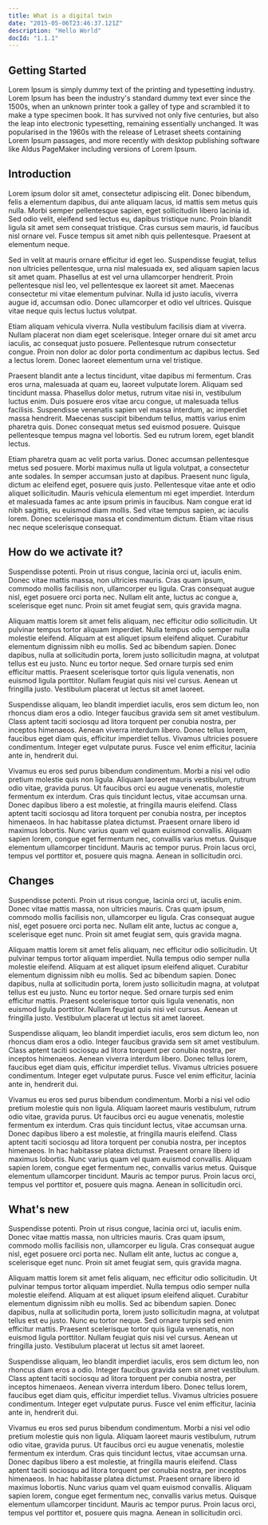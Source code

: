 ```yaml
---
title: What is a digital twin
date: "2015-05-06T23:46:37.121Z"
description: "Hello World"
docId: "1.1.1"
---
```


## Getting Started

Lorem Ipsum is simply dummy text of the printing and typesetting industry. Lorem Ipsum has been the industry's standard dummy text ever since the 1500s, when an unknown printer took a galley of type and scrambled it to make a type specimen book. It has survived not only five centuries, but also the leap into electronic typesetting, remaining essentially unchanged. It was popularised in the 1960s with the release of Letraset sheets containing Lorem Ipsum passages, and more recently with desktop publishing software like Aldus PageMaker including versions of Lorem Ipsum.

## Introduction

Lorem ipsum dolor sit amet, consectetur adipiscing elit. Donec bibendum, felis a elementum dapibus, dui ante aliquam lacus, id mattis sem metus quis nulla. Morbi semper pellentesque sapien, eget sollicitudin libero lacinia id. Sed odio velit, eleifend sed lectus eu, dapibus tristique nunc. Proin blandit ligula sit amet sem consequat tristique. Cras cursus sem mauris, id faucibus nisl ornare vel. Fusce tempus sit amet nibh quis pellentesque. Praesent at elementum neque.

Sed in velit at mauris ornare efficitur id eget leo. Suspendisse feugiat, tellus non ultricies pellentesque, urna nisl malesuada ex, sed aliquam sapien lacus sit amet quam. Phasellus at est vel urna ullamcorper hendrerit. Proin pellentesque nisl leo, vel pellentesque ex laoreet sit amet. Maecenas consectetur mi vitae elementum pulvinar. Nulla id justo iaculis, viverra augue id, accumsan odio. Donec ullamcorper et odio vel ultrices. Quisque vitae neque quis lectus luctus volutpat.

Etiam aliquam vehicula viverra. Nulla vestibulum facilisis diam at viverra. Nullam placerat non diam eget scelerisque. Integer ornare dui sit amet arcu iaculis, ac consequat justo posuere. Pellentesque rutrum consectetur congue. Proin non dolor ac dolor porta condimentum ac dapibus lectus. Sed a lectus lorem. Donec laoreet elementum urna vel tristique.

Praesent blandit ante a lectus tincidunt, vitae dapibus mi fermentum. Cras eros urna, malesuada at quam eu, laoreet vulputate lorem. Aliquam sed tincidunt massa. Phasellus dolor metus, rutrum vitae nisi in, vestibulum luctus enim. Duis posuere eros vitae arcu congue, ut malesuada tellus facilisis. Suspendisse venenatis sapien vel massa interdum, ac imperdiet massa hendrerit. Maecenas suscipit bibendum tellus, mattis varius enim pharetra quis. Donec consequat metus sed euismod posuere. Quisque pellentesque tempus magna vel lobortis. Sed eu rutrum lorem, eget blandit lectus.

Etiam pharetra quam ac velit porta varius. Donec accumsan pellentesque metus sed posuere. Morbi maximus nulla ut ligula volutpat, a consectetur ante sodales. In semper accumsan justo at dapibus. Praesent nunc ligula, dictum ac eleifend eget, posuere quis justo. Pellentesque vitae ante et odio aliquet sollicitudin. Mauris vehicula elementum mi eget imperdiet. Interdum et malesuada fames ac ante ipsum primis in faucibus. Nam congue erat id nibh sagittis, eu euismod diam mollis. Sed vitae tempus sapien, ac iaculis lorem. Donec scelerisque massa et condimentum dictum. Etiam vitae risus nec neque scelerisque consequat.

## How do we activate it?

Suspendisse potenti. Proin ut risus congue, lacinia orci ut, iaculis enim. Donec vitae mattis massa, non ultricies mauris. Cras quam ipsum, commodo mollis facilisis non, ullamcorper eu ligula. Cras consequat augue nisl, eget posuere orci porta nec. Nullam elit ante, luctus ac congue a, scelerisque eget nunc. Proin sit amet feugiat sem, quis gravida magna.

Aliquam mattis lorem sit amet felis aliquam, nec efficitur odio sollicitudin. Ut pulvinar tempus tortor aliquam imperdiet. Nulla tempus odio semper nulla molestie eleifend. Aliquam at est aliquet ipsum eleifend aliquet. Curabitur elementum dignissim nibh eu mollis. Sed ac bibendum sapien. Donec dapibus, nulla at sollicitudin porta, lorem justo sollicitudin magna, at volutpat tellus est eu justo. Nunc eu tortor neque. Sed ornare turpis sed enim efficitur mattis. Praesent scelerisque tortor quis ligula venenatis, non euismod ligula porttitor. Nullam feugiat quis nisi vel cursus. Aenean ut fringilla justo. Vestibulum placerat ut lectus sit amet laoreet.

Suspendisse aliquam, leo blandit imperdiet iaculis, eros sem dictum leo, non rhoncus diam eros a odio. Integer faucibus gravida sem sit amet vestibulum. Class aptent taciti sociosqu ad litora torquent per conubia nostra, per inceptos himenaeos. Aenean viverra interdum libero. Donec tellus lorem, faucibus eget diam quis, efficitur imperdiet tellus. Vivamus ultricies posuere condimentum. Integer eget vulputate purus. Fusce vel enim efficitur, lacinia ante in, hendrerit dui.

Vivamus eu eros sed purus bibendum condimentum. Morbi a nisi vel odio pretium molestie quis non ligula. Aliquam laoreet mauris vestibulum, rutrum odio vitae, gravida purus. Ut faucibus orci eu augue venenatis, molestie fermentum ex interdum. Cras quis tincidunt lectus, vitae accumsan urna. Donec dapibus libero a est molestie, at fringilla mauris eleifend. Class aptent taciti sociosqu ad litora torquent per conubia nostra, per inceptos himenaeos. In hac habitasse platea dictumst. Praesent ornare libero id maximus lobortis. Nunc varius quam vel quam euismod convallis. Aliquam sapien lorem, congue eget fermentum nec, convallis varius metus. Quisque elementum ullamcorper tincidunt. Mauris ac tempor purus. Proin lacus orci, tempus vel porttitor et, posuere quis magna. Aenean in sollicitudin orci.

## Changes

Suspendisse potenti. Proin ut risus congue, lacinia orci ut, iaculis enim. Donec vitae mattis massa, non ultricies mauris. Cras quam ipsum, commodo mollis facilisis non, ullamcorper eu ligula. Cras consequat augue nisl, eget posuere orci porta nec. Nullam elit ante, luctus ac congue a, scelerisque eget nunc. Proin sit amet feugiat sem, quis gravida magna.

Aliquam mattis lorem sit amet felis aliquam, nec efficitur odio sollicitudin. Ut pulvinar tempus tortor aliquam imperdiet. Nulla tempus odio semper nulla molestie eleifend. Aliquam at est aliquet ipsum eleifend aliquet. Curabitur elementum dignissim nibh eu mollis. Sed ac bibendum sapien. Donec dapibus, nulla at sollicitudin porta, lorem justo sollicitudin magna, at volutpat tellus est eu justo. Nunc eu tortor neque. Sed ornare turpis sed enim efficitur mattis. Praesent scelerisque tortor quis ligula venenatis, non euismod ligula porttitor. Nullam feugiat quis nisi vel cursus. Aenean ut fringilla justo. Vestibulum placerat ut lectus sit amet laoreet.

Suspendisse aliquam, leo blandit imperdiet iaculis, eros sem dictum leo, non rhoncus diam eros a odio. Integer faucibus gravida sem sit amet vestibulum. Class aptent taciti sociosqu ad litora torquent per conubia nostra, per inceptos himenaeos. Aenean viverra interdum libero. Donec tellus lorem, faucibus eget diam quis, efficitur imperdiet tellus. Vivamus ultricies posuere condimentum. Integer eget vulputate purus. Fusce vel enim efficitur, lacinia ante in, hendrerit dui.

Vivamus eu eros sed purus bibendum condimentum. Morbi a nisi vel odio pretium molestie quis non ligula. Aliquam laoreet mauris vestibulum, rutrum odio vitae, gravida purus. Ut faucibus orci eu augue venenatis, molestie fermentum ex interdum. Cras quis tincidunt lectus, vitae accumsan urna. Donec dapibus libero a est molestie, at fringilla mauris eleifend. Class aptent taciti sociosqu ad litora torquent per conubia nostra, per inceptos himenaeos. In hac habitasse platea dictumst. Praesent ornare libero id maximus lobortis. Nunc varius quam vel quam euismod convallis. Aliquam sapien lorem, congue eget fermentum nec, convallis varius metus. Quisque elementum ullamcorper tincidunt. Mauris ac tempor purus. Proin lacus orci, tempus vel porttitor et, posuere quis magna. Aenean in sollicitudin orci.

## What's new

Suspendisse potenti. Proin ut risus congue, lacinia orci ut, iaculis enim. Donec vitae mattis massa, non ultricies mauris. Cras quam ipsum, commodo mollis facilisis non, ullamcorper eu ligula. Cras consequat augue nisl, eget posuere orci porta nec. Nullam elit ante, luctus ac congue a, scelerisque eget nunc. Proin sit amet feugiat sem, quis gravida magna.

Aliquam mattis lorem sit amet felis aliquam, nec efficitur odio sollicitudin. Ut pulvinar tempus tortor aliquam imperdiet. Nulla tempus odio semper nulla molestie eleifend. Aliquam at est aliquet ipsum eleifend aliquet. Curabitur elementum dignissim nibh eu mollis. Sed ac bibendum sapien. Donec dapibus, nulla at sollicitudin porta, lorem justo sollicitudin magna, at volutpat tellus est eu justo. Nunc eu tortor neque. Sed ornare turpis sed enim efficitur mattis. Praesent scelerisque tortor quis ligula venenatis, non euismod ligula porttitor. Nullam feugiat quis nisi vel cursus. Aenean ut fringilla justo. Vestibulum placerat ut lectus sit amet laoreet.

Suspendisse aliquam, leo blandit imperdiet iaculis, eros sem dictum leo, non rhoncus diam eros a odio. Integer faucibus gravida sem sit amet vestibulum. Class aptent taciti sociosqu ad litora torquent per conubia nostra, per inceptos himenaeos. Aenean viverra interdum libero. Donec tellus lorem, faucibus eget diam quis, efficitur imperdiet tellus. Vivamus ultricies posuere condimentum. Integer eget vulputate purus. Fusce vel enim efficitur, lacinia ante in, hendrerit dui.

Vivamus eu eros sed purus bibendum condimentum. Morbi a nisi vel odio pretium molestie quis non ligula. Aliquam laoreet mauris vestibulum, rutrum odio vitae, gravida purus. Ut faucibus orci eu augue venenatis, molestie fermentum ex interdum. Cras quis tincidunt lectus, vitae accumsan urna. Donec dapibus libero a est molestie, at fringilla mauris eleifend. Class aptent taciti sociosqu ad litora torquent per conubia nostra, per inceptos himenaeos. In hac habitasse platea dictumst. Praesent ornare libero id maximus lobortis. Nunc varius quam vel quam euismod convallis. Aliquam sapien lorem, congue eget fermentum nec, convallis varius metus. Quisque elementum ullamcorper tincidunt. Mauris ac tempor purus. Proin lacus orci, tempus vel porttitor et, posuere quis magna. Aenean in sollicitudin orci.
